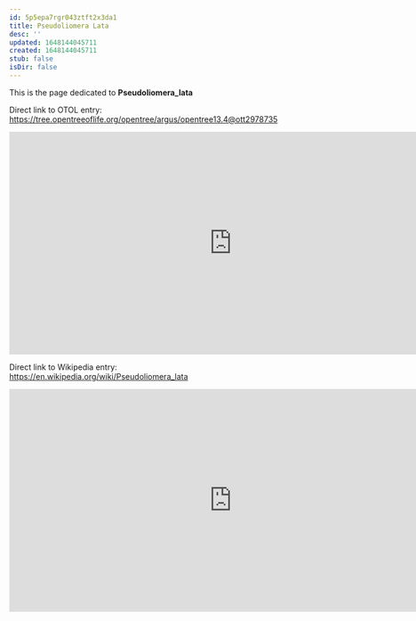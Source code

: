 ```yaml
---
id: 5p5epa7rgr043ztft2x3da1
title: Pseudoliomera Lata
desc: ''
updated: 1648144045711
created: 1648144045711
stub: false
isDir: false
---
```

This is the page dedicated to **Pseudoliomera_lata**


Direct link to OTOL entry: https://tree.opentreeoflife.org/opentree/argus/opentree13.4@ott2978735



<html>
    <body>
    <iframe src="https://tree.opentreeoflife.org/opentree/argus/opentree13.4@ott2978735"
    width="800" height="400" frameborder="0" allowfullscreen> </iframe>
    </body>
</html>
    


Direct link to Wikipedia entry: https://en.wikipedia.org/wiki/Pseudoliomera_lata



<html>
    <body>
    <iframe src="https://en.wikipedia.org/wiki/Pseudoliomera_lata"
    width="800" height="400" frameborder="0" allowfullscreen> </iframe>
    </body>
</html>
    
